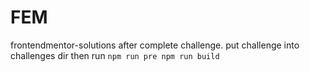 # FEM
frontendmentor-solutions
after complete challenge. put challenge into challenges dir then run <code>npm run pre
npm run build
</code>
